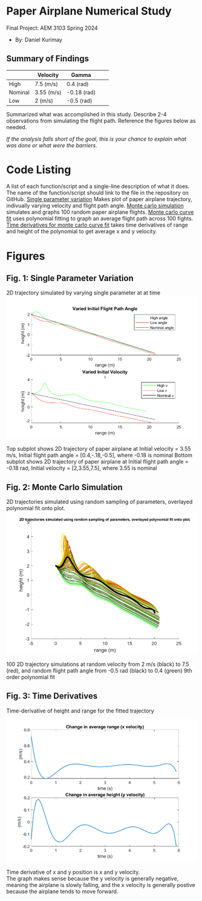   # Paper Airplane Numerical Study
  Final Project: AEM 3103 Spring 2024

  - By: Daniel Kurimay

  ## Summary of Findings
  <Show the variations studied in a table>

|         | Velocity   | Gamma       |   |   |
|---------|------------|-------------|---|---|
| High    | 7.5 (m/s)  | 0.4 (rad)   |   |   |
| Nominal | 3.55 (m/s) | -0.18 (rad) |   |   |
| Low     | 2 (m/s)    | -0.5 (rad)  |   |   |


  Summarized what was accomplished in this study.  Describe 2-4 observations from simulating the flight path.
  Reference the figures below as needed.

  *If the analysis falls short of the goal, this is your chance to explain what was done or what were the barriers.*
 
  # Code Listing
  A list of each function/script and a single-line description of what it does.  The name of the function/script should link to the file in the repository on GitHub.
  [Single parameter variation](https://github.com/DannyKurimay/AEM3013/blob/master/SingleParameterVariation.m#L26-L73) Makes plot of paper airplane trajectory, indivually varying velocity and flight path angle.
  [Monte carlo simulation](https://github.com/DannyKurimay/AEM3013/blob/master/MonteCarlo.m#L3-L29) simulates and graphs 100 random paper airplane flights. 
  [Monte carlo curve fit](https://github.com/DannyKurimay/AEM3013/blob/master/MonteCarlo.m#L31-L40) uses polynomial fitting to graph an average flight path across 100 fights.
  [Time derivatives for monte carlo curve fit](https://github.com/DannyKurimay/AEM3013/blob/master/MonteCarlo.m#L42-L55) takes time derivatives of range and height of the polynomial to get average x and y velocity.

  # Figures

  ## Fig. 1: Single Parameter Variation
  2D trajectory simulated by varying single parameter at at time
  ![](https://github.com/DannyKurimay/AEM3013/blob/master/docs/controlledvariation.png)
  
  Top subplot shows 2D trajectory of paper airplane at Initial velocity = 3.55 m/s, Initial flight path angle = [0.4,-.18,-0.5], where -0.18 is nominal
  Bottom subplot shows 2D trajectory of paper airplane at Initial flight path angle = -0.18 rad, Initial velocity = [2,3.55,7.5], where 3.55 is nominal

  ## Fig. 2: Monte Carlo Simulation
  2D trajectories simulated using random sampling of parameters, overlayed polynomial fit onto plot.
  ![](https://github.com/DannyKurimay/AEM3013/blob/master/docs/randomvariation.png)

  100 2D trajectory simulations at random velocity from 2 m/s (black) to 7.5 (red), and random flight path angle from -0.5 rad (black) to 0.4 (green)
  9th order polynomial fit

 ## Fig. 3: Time Derivatives
 Time-derivative of height and range for the fitted trajectory
   
![](https://github.com/DannyKurimay/AEM3013/blob/master/docs/xyvelocity.png)


  Time derivative of x and y position is x and y velocity.  
  The graph makes sense because the y velocity is generally negative, meaning the airplane is slowly falling,
  and the x velocity is generally postive because the airplane tends to move forward.